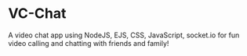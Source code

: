 # VC-Chat
A video chat app using NodeJS, EJS, CSS, JavaScript, socket.io for fun video calling and chatting with friends and family!
